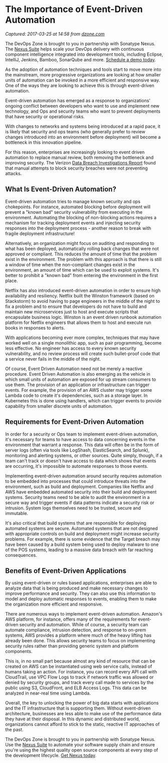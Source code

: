 # The Importance of Event-Driven Automation

_Captured: 2017-03-25 at 14:58 from [dzone.com](https://dzone.com/articles/the-importance-of-event-driven-automation)_

The DevOps Zone is brought to you in partnership with Sonatype Nexus. The [Nexus Suite](https://dzone.com/go?i=146021&u=https%3A%2F%2Fwww.sonatype.com%2Fnexus-lifecycle%3Futm_source%3DDZONE%2520-%2520Nexus%2520Lifecycle%2520-%2520September%25202016%26utm_medium%3DDZONE%2520-%2520Nexus%2520Lifecycle%2520-%2520September%25202016%26utm_campaign%3DDZONE%2520-%2520Nexus%2520Lifecycle%2520-%2520September%25202016) helps scale your DevOps delivery with continuous component intelligence integrated into development tools, including Eclipse, IntelliJ, Jenkins, Bamboo, SonarQube and more. [Schedule a demo today](https://dzone.com/go?i=146021&u=https%3A%2F%2Fwww.sonatype.com%2Fnexus-lifecycle%3Futm_source%3DDZONE%2520-%2520Nexus%2520Lifecycle%2520-%2520September%25202016%26utm_medium%3DDZONE%2520-%2520Nexus%2520Lifecycle%2520-%2520September%25202016%26utm_campaign%3DDZONE%2520-%2520Nexus%2520Lifecycle%2520-%2520September%25202016).

As the adoption of automation techniques and tools start to move more into the mainstream, more progressive organizations are looking at how smaller units of automation can be invoked in a more efficient and responsive way. One of the ways they are looking to achieve this is through event-driven automation.

Event-driven automation has emerged as a response to organizations' ongoing conflict between developers who want to use and implement new technology, and Ops and security teams who want to prevent deployments that have security or operational risks.

With changes to networks and systems being introduced at a rapid pace, it is likely that security and ops teams (who generally prefer to review changes introduced into an environment before deployment) will become a bottleneck in this innovation pipeline.

For this reason, enterprises are increasingly looking to event driven automation to replace manual review, both removing the bottleneck and improving security. The Verizon [Data Breach Investigations Report](http://www.verizonenterprise.com/verizon-insights-lab/dbir/) found that manual attempts to block security breaches were not preventing attacks.

## **What Is Event-Driven Automation?**

Event-driven automation tries to manage known security and ops chokepoints. For instance, automated blocking before deployment will prevent a "known bad" security vulnerability from executing in the environment. Automating the blocking of non-blocking actions requires a mechanism for tracking deployment events and injecting security responses into the deployment process - another reason to break with fragile deployment infrastructure!

Alternatively, an organization might focus on auditing and responding to what has been deployed, automatically rolling back changes that were not approved or compliant. This reduces the amount of time that the problem exist in the environment. The problem with this approach is that there is still a window of time when the non-compliant changes exist in the environment, an amount of time which can be used to exploit systems. It's better to prohibit a "known bad" from entering the environment in the first place.

Netflix has also introduced event-driven automation in order to ensure high availability and resiliency. Netflix built the Winston framework (based on Stackstorm) to avoid having to page engineers in the middle of the night to fix a problem and to ensure that developers do not have to build and maintain new microservices just to host and execute scripts that encapsulate business logic. Winston is an event driven runbook automation platform for Netflix engineers that allows them to host and execute run books in responses to alerts.

With applications becoming ever more complex, techniques that may have worked well on a single monolithic app, such as pair programming, become less effective. No engineer has access to every known security vulnerability, and no review process will create such bullet-proof code that a service never fails in the middle of the night.

Of course, Event Driven Automation need not be merely a reactive procedure. Event Driven Automation is also emerging as the vehicle in which small units of automation are exposed for up stream consumers to use them. The provision of an application or infrastructure can trigger events. For example, the provision of an AWS cluster may trigger some Lambda code to create it's dependencies, such as a storage layer. In Kubernetes this is done using handlers, which can trigger events to provide capability from smaller discrete units of automation.

## **Requirements for Event-Driven Automation**

In order for a security or Ops team to implement event-driven automation, it's necessary for teams to have access to data concerning events in the environment that warrant a response. This data will often be in the form of server logs (often via tools like LogShash, ElasticSearch, and Splunk), monitoring and alerting systems, or other sources. Quite simply, though, if a team can't track or doesn't have access to data which shows that events are occurring, it's impossible to automate responses to those events.

Implementing event-driven automation around security requires automation to be embedded into processes that could introduce threats into the environment, such as build and deployment. Companies like Netflix and AWS have embedded automated security into their build and deployment systems. Security teams need to be able to audit the environment in a secure way and trigger events if data patterns indicate a security risk or intrusion. System logs themselves need to be trusted, secure and immutable.

It's also critical that build systems that are responsible for deploying automated systems are secure. Automated systems that are not designed with appropriate controls on build and deployment might increase security problems. For example, there is some evidence that the Target breach may have been caused by a build system being used to deploy malware to one of the POS systems, leading to a massive data breach with far reaching consequences.

## **Benefits of Event-Driven Applications**

By using event-driven or rules based applications, enterprises are able to analyze data that is being produced and make necessary changes to improve performance and security. They can also use this information to model and deploy automatic responses to events, enabling them to make the organization more efficient and responsive.

There are numerous ways to implement event-driven automation. Amazon's AWS platform, for instance, offers many of the requirements for event-driven security and automation. While of course, a security team can automate compliance, intrusion detection, and response to on-prem systems, AWS provides a platform where much of the heavy lifting has already been done. This allows security teams to focus on implementing security rules rather than providing generic system and platform components.

This is, in no small part because almost any kind of resource that can be created on AWS can be instantiated using web service calls, instead of humans taking an action. For instance, you can record every API call with CloudTrail, use VPC Flow Logs to track if network traffic was allowed or denied by security groups, and track every call made to services by the public using S3, CloudFront, and ELB Access Logs. This data can be analyzed in near-real time using Lambda.

Overall, the key to unlocking the power of big data starts with applications and the IT infrastructure that is supporting them. Without event-driven architecture, businesses are less able to make use of the performance data they have at their disposal. In this dynamic and distributed world, organizations cannot afford to stick to the static, reactive IT approaches of the past.

The DevOps Zone is brought to you in partnership with Sonatype Nexus. Use the [Nexus Suite](https://dzone.com/go?i=146022&u=https%3A%2F%2Fwww.sonatype.com%2Fget-nexus-sonatype%3Futm_source%3DDZONE%2520-%2520Get%2520Nexus%2520-%2520September%25202016%26utm_medium%3DDZONE%2520-%2520Get%2520Nexus%2520-%2520September%25202016%26utm_campaign%3DDZONE%2520-%2520Get%2520Nexus%2520-%2520September%25202016) to automate your software supply chain and ensure you're using the highest quality open source components at every step of the development lifecycle. [Get Nexus today](https://dzone.com/go?i=146022&u=https%3A%2F%2Fwww.sonatype.com%2Fget-nexus-sonatype%3Futm_source%3DDZONE%2520-%2520Get%2520Nexus%2520-%2520September%25202016%26utm_medium%3DDZONE%2520-%2520Get%2520Nexus%2520-%2520September%25202016%26utm_campaign%3DDZONE%2520-%2520Get%2520Nexus%2520-%2520September%25202016).
